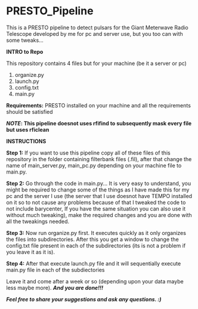 # PRESTO_Pipeline
This is a PRESTO pipeline to detect pulsars for the Giant Meterwave Radio Telescope developed by me for pc and server use, but you too can with some tweaks...

**INTRO to Repo**

This repository contains 4 files but for your machine (be it a server or pc)
1. organize.py
2. launch.py
3. config.txt
4. main.py

**Requirements:**
PRESTO installed on your machine and all the requirements should be satisfied

**_NOTE_: This pipeline doesnot uses rfifind to subsequently mask every file but uses rficlean**

**INSTRUCTIONS**

**Step 1:** If you want to use this pipeline copy all of these files of this repository in the folder containing filterbank files (.fil), after that change the name of main_server.py, main_pc.py depending on your machine file to main.py.

**Step 2:** Go through the code in main.py... It is very easy to understand, you might be required to change some of the things as I have made this for my pc and the server I use (the server that I use doesnot have TEMPO installed on it so to not cause any problems because of that I tweaked the code to not include barycenter, If you have the same situation you can also use it without much tweaking), make the required changes and you are done with all the tweakings needed. 

**Step 3:** Now run organize.py first. It executes quickly as it only organizes the files into subdirectories. After this you get a window to change the config.txt file present in each of the subdirectories (its is not a problem if you leave it as it is).

**Step 4:** After that execute launch.py file and it will sequentially execute main.py file in each of the subdiectories

Leave it and come after a week or so (depending upon your data maybe less maybe more). _**And you are done!!!**_


_**Feel free to share your suggestions and ask any questions. :)**_
